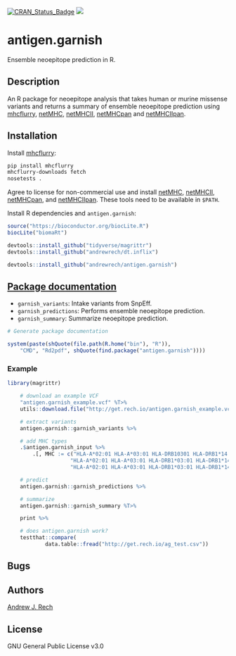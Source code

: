 [![CRAN_Status_Badge](http://www.r-pkg.org/badges/version/antigen.garnish)](http://cran.r-project.org/package=antigen.garnish) ![](https://img.shields.io/badge/build-passing-brightgreen.svg)

# antigen.garnish

Ensemble neoepitope prediction in R.

## Description

An R package for neoepitope analysis that takes human or murine missense variants and returns a summary of ensemble neoepitope prediction using [mhcflurry](https://github.com/hammerlab/mhcflurry), [netMHC](http://www.cbs.dtu.dk/services/NetMHC/), [netMHCII](http://www.cbs.dtu.dk/services/NetMHCII/), [netMHCpan](http://www.cbs.dtu.dk/services/NetMHCpan/) and [netMHCIIpan](http://www.cbs.dtu.dk/services/NetMHCIIpan/).

## Installation

Install [mhcflurry](https://github.com/hammerlab/mhcflurry):

```sh
pip install mhcflurry
mhcflurry-downloads fetch
nosetests .
```

Agree to license for non-commercial use and install [netMHC](http://www.cbs.dtu.dk/services/NetMHC/), [netMHCII](http://www.cbs.dtu.dk/services/NetMHCII/), [netMHCpan](http://www.cbs.dtu.dk/services/NetMHCpan/), and [netMHCIIpan](http://www.cbs.dtu.dk/services/NetMHCIIpan/). These tools need to be available in `$PATH`.

Install R dependencies and `antigen.garnish`:

```r
source("https://bioconductor.org/biocLite.R")
biocLite("biomaRt")

devtools::install_github("tidyverse/magrittr")
devtools::install_github("andrewrech/dt.inflix")

devtools::install_github("andrewrech/antigen.garnish")
```

## [Package documentation](http://get.rech.io/antigen.garnish.pdf)

* `garnish_variants`: Intake variants from SnpEff.
* `garnish_predictions`: Performs ensemble neoepitope prediction.
* `garnish_summary`: Summarize neoepitope prediction.

```r
# Generate package documentation

system(paste(shQuote(file.path(R.home("bin"), "R")),
    "CMD", "Rd2pdf", shQuote(find.package("antigen.garnish"))))

```

### Example

```r
library(magrittr)

    # download an example VCF
    "antigen.garnish_example.vcf" %T>%
    utils::download.file("http://get.rech.io/antigen.garnish_example.vcf", .) %>%

    # extract variants
    antigen.garnish::garnish_variants %>%

    # add MHC types
    .$antigen.garnish_input %>%
        .[, MHC := c("HLA-A*02:01 HLA-A*03:01 HLA-DRB10301 HLA-DRB1*14:67",
                    "HLA-A*02:01 HLA-A*03:01 HLA-DRB1*03:01 HLA-DRB1*14:67",
                    "HLA-A*02:01 HLA-A*03:01 HLA-DRB1*03:01 HLA-DRB1*14:67")] %>%

    # predict
    antigen.garnish::garnish_predictions %>%

    # summarize
    antigen.garnish::garnish_summary %T>%

    print %>%

    # does antigen.garnish work?
    testthat::compare(
            data.table::fread("http://get.rech.io/ag_test.csv"))
```

## Bugs

## Authors

[Andrew J. Rech](mailto:andrewrech@gmail.com)

## License

GNU General Public License v3.0